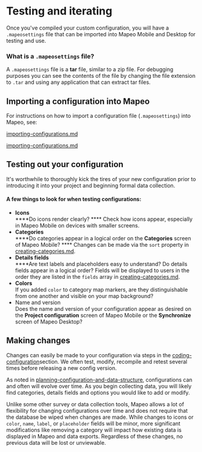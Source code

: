 # Testing and iterating

Once you've compiled your custom configuration, you will have a `.mapeosettings` file that can be imported into Mapeo Mobile and Desktop for testing and use.

### What is a **`.mapeosettings`** file? <a href="#what-is-a-.mapeosettings-file" id="what-is-a-.mapeosettings-file"></a>

A `.mapeosettings` file is a **tar** file, similar to a zip file. For debugging purposes you can see the contents of the file by changing the file extension to `.tar` and using any application that can extract tar files.

## Importing a configuration into Mapeo

For instructions on how to import a configuration file (`.mapeosettings`) into Mapeo, see:

[importing-configurations.md](../../../mapeo-mobile-installation-setup/importing-configurations.md "mention")

[importing-configurations.md](../../../mapeo-desktop-installation-setup/importing-configurations.md "mention")

## Testing out your configuration

It's worthwhile to thoroughly kick the tires of your new configuration prior to introducing it into your project and beginning formal data collection.

#### A few things to look for when testing configurations:

* **Icons**\
  ****Do icons render clearly? **** Check how icons appear, especially in Mapeo Mobile on devices with smaller screens.
* **Categories**\
  ****Do categories appear in a logical order on the **Categories** screen of Mapeo Mobile? **** Changes can be made via the `sort` property in [creating-categories.md](coding-configuration/creating-categories.md "mention").&#x20;
* **Details fields**\
  ****Are text labels and placeholders easy to understand? Do details fields appear in a logical order? Fields will be displayed to users in the order they are listed in the `fields` array in [creating-categories.md](coding-configuration/creating-categories.md "mention").
* **Colors**\
  If you added `color` to category map markers, are they distinguishable from one another and visible on your map background?
* Name and version\
  Does the name and version of your configuration appear as desired on the **Project configuration** screen of Mapeo Mobile or the **Synchronize** screen of Mapeo Desktop?

## Making changes

Changes can easily be made to your configuration via steps in the [coding-configuration](coding-configuration/ "mention")section. We often test, modify, recompile and retest several times before releasing a new config version.

As noted in [planning-configuration-and-data-structure](planning-configuration-and-data-structure/ "mention"), configurations can and often will evolve over time. As you begin collecting data, you will likely find categories, details fields and options you would like to add or modify.&#x20;

Unlike some other survey or data collection tools, Mapeo allows a lot of flexibility for changing configurations over time and does not require that the database be wiped when changes are made. While changes to icons or  `color`, `name`,  `label`, or `placeholder` fields will be minor, more significant modifications like removing a category will impact how existing data is displayed in Mapeo and data exports. Regardless of these changes, no previous data will be lost or unviewable.

